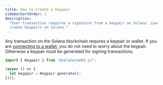 ```yaml
---
title: How to Create a Keypair
sidebarSortOrder: 1
description:
  "Ever transaction requires a signature from a keypair on Solana. Learn how to
  create Keypairs on Solana."
---
```


Any transaction on the Solana blockchain requires a keypair or wallet. If you
are [connecting to a wallet](/developers/cookbook/wallets/connect-wallet), you
do not need to worry about the keypair. Otherwise a keypair must be generated
for signing transactions.

```javascript
import { Keypair } from "@solana/web3.js";

(async () => {
  let keypair = Keypair.generate();
})();
```
